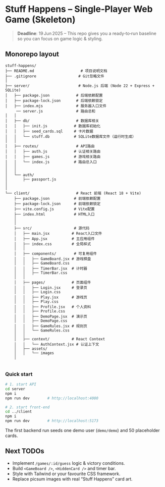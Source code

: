 # Stuff Happens – Single‑Player Web Game (Skeleton)

> **Deadline**: 19 Jun 2025 – This repo gives you a ready‑to‑run baseline so you can focus on game logic & styling.

## Monorepo layout

```
stuff-happens/
├── README.md                     # 项目说明文档
├── .gitignore                   # Git忽略文件
│
├── server/                      # Node.js 后端 (Node 22 + Express + SQLite)
│   ├── package.json            # 后端依赖配置
│   ├── package-lock.json       # 后端依赖锁定
│   ├── index.mjs               # 服务器入口文件
     ── server.js               # 路由总和
│   │
│   ├── db/                     # 数据库相关
│   │   ├── init.js            # 数据库初始化
│   │   ├── seed_cards.sql     # 卡片数据
│   │   └── stuff.db           # SQLite数据库文件（运行时生成）
│   │
│   ├── routes/                 # API路由
│   │   ├── auth.js            # 认证相关路由
│   │   ├── games.js           # 游戏相关路由
│   │   └── index.js           # 路由总入口
│   │
│   │
│   └── auth/                  
│       ├── passport.js       
│       
│
└── client/                     # React 前端 (React 18 + Vite)
    ├── package.json           # 前端依赖配置
    ├── package-lock.json      # 前端依赖锁定
    ├── vite.config.js         # Vite配置
    ├── index.html             # HTML入口
    │
    │
    ├── src/                   # 源代码
    │   ├── main.jsx          # React入口文件
    │   ├── App.jsx           # 主应用组件
    │   ├── index.css         # 全局样式
    │   │
    │   ├── components/        # 可复用组件
    │   │   ├── GameBoard.jsx # 游戏棋盘
    │   │   ├── GameBoard.css
    │   │   ├── TimerBar.jsx  # 计时器
    │   │   ├── TimerBar.css
    │   │
    │   ├── pages/            # 页面组件
    │   │   ├── Login.jsx     # 登录页
    │   │   ├── Login.css
    │   │   ├── Play.jsx      # 游戏页
    │   │   ├── Play.css
    │   │   ├── Profile.jsx   # 个人资料
    │   │   ├── Profile.css
    │   │   ├── DemoPage.jsx  # 演示页
    │   │   ├── DemoPage.css
    │   │   ├── GameRules.jsx # 规则页
    │   │   └── GameRules.css
    │   │
    │   ├── context/          # React Context
    │   │   └── AuthContext.jsx # 认证上下文
    │   ├── assets/          
    │   │   └── images 
    │   
    
```

### Quick start

```bash
# 1. start API
cd server
npm i
npm run dev        # http://localhost:4000

# 2. start front‑end
cd ../client
npm i
npm run dev        # http://localhost:5173
```

The first backend run seeds one demo user (`demo/demo`) and 50 placeholder cards.

## Next TODOs

- Implement `/games/:id/guess` logic & victory conditions.
- Build `<GameBoard />`, `<HiddenCard />` and timer bar.
- Style with Tailwind or your favourite CSS framework.
- Replace picsum images with real “Stuff Happens” card art.
